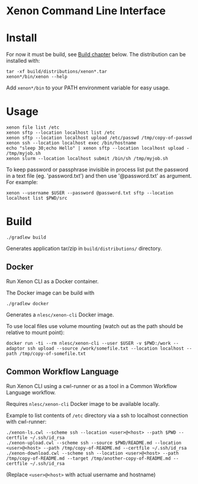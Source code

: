 # Xenon Command Line Interface

# Install

For now it must be build, see [Build chapter](#build) below.
The distribution can be installed with:
```
tar -xf build/distributions/xenon*.tar
xenon*/bin/xenon --help
```
Add `xenon*/bin` to your PATH environment variable for easy usage.

# Usage

```
xenon file list /etc
xenon sftp --location localhost list /etc
xenon sftp --location localhost upload /etc/passwd /tmp/copy-of-passwd
xenon ssh --location localhost exec /bin/hostname
echo "sleep 30;echo Hello" | xenon sftp --location localhost upload - /tmp/myjob.sh
xenon slurm --location localhost submit /bin/sh /tmp/myjob.sh
```

To keep password or passphrase invisible in process list put the password in a text file (eg. 'password.txt') and then use '@password.txt' as argument.
For example:
```
xenon --username $USER --password @password.txt sftp --location localhost list $PWD/src
```

# Build

```
./gradlew build
```

Generates application tar/zip in `build/distributions/` directory.

## Docker

Run Xenon CLI as a Docker container.

The Docker image can be build with
```
./gradlew docker
```

Generates a `nlesc/xenon-cli` Docker image.

To use local files use volume mounting (watch out as the path should be relative to mount point):
```
docker run -ti --rm nlesc/xenon-cli --user $USER -v $PWD:/work --adaptor ssh upload --source /work/somefile.txt --location localhost --path /tmp/copy-of-somefile.txt 
```

## Common Workflow Language

Run Xenon CLI using a cwl-runner or as a tool in a Common Workflow Language workflow.

Requires `nlesc/xenon-cli` Docker image to be available locally.

Example to list contents of `/etc` directory via a ssh to localhost connection with cwl-runner:
```
./xenon-ls.cwl --scheme ssh --location <user>@<host> --path $PWD --certfile ~/.ssh/id_rsa
./xenon-upload.cwl --scheme ssh --source $PWD/README.md --location <user>@<host> --path /tmp/copy-of-README.md --certfile ~/.ssh/id_rsa
./xenon-download.cwl --scheme ssh --location <user>@<host> --path /tmp/copy-of-README.md --target /tmp/another-copy-of-README.md --certfile ~/.ssh/id_rsa
```
(Replace `<user>@<host>` with actual username and hostname)
